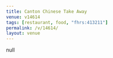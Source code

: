 ```yaml
---
title: Canton Chinese Take Away
venue: v14614
tags: [restaurant, food, "fhrs:413211"]
permalink: /v/14614/
layout: venue
---
```

null